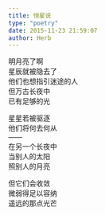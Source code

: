 ```yaml
---  
title: 恒星说  
type: "poetry"  
date: 2015-11-23 21:59:07  
author: Herb  
---  
```

明月亮了啊  
星辰就被隐去了  
他们也想指引迷途的人  
但万古长夜中  
已有足够的光  

星星若被驱逐  
他们将何去何从  
——  
在另一个长夜中  
当别人的太阳  
照别人的月亮  

但它们会收敛  
微弱得足以容纳  
遥远的那点光芒  
